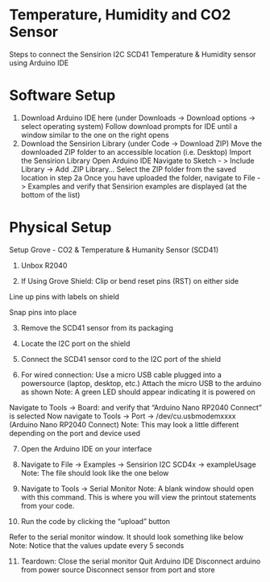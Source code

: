 # Temperature, Humidity and CO2 Sensor
Steps to connect the Sensirion I2C SCD41 Temperature & Humidity sensor using Arduino IDE

# Software Setup
1. Download Arduino IDE here 
(under Downloads -> Download options -> select operating system)
Follow download prompts for IDE until a window similar to the one on the right opens 
2. Download the Sensirion Library
(under Code -> Download ZIP)
Move the downloaded ZIP folder to an accessible location (i.e. Desktop)
Import the Sensirion Library
Open Arduino IDE
Navigate to Sketch - > Include Library -> Add .ZIP Library… 
Select the ZIP folder from the saved location in step 2a
Once you have uploaded the folder, navigate to File -> Examples and verify that Sensirion examples are displayed (at the bottom of the list)


# Physical Setup
Setup Grove - CO2 & Temperature & Humanity Sensor (SCD41)
1. Unbox R2040


2. If Using Grove Shield:
Clip or bend reset pins (RST) on either side 


Line up pins with labels on shield

Snap pins into place


3. Remove the SCD41 sensor from its packaging

4. Locate the I2C port on the shield 

5. Connect the SCD41 sensor cord to the I2C port of the shield

6. For wired connection:
Use a micro USB cable plugged into a powersource (laptop, desktop, etc.)
Attach the micro USB to the arduino as shown
Note: A green LED should appear indicating it is powered on

Navigate to Tools -> Board: and verify that “Arduino Nano RP2040 Connect” is selected
Now navigate to Tools -> Port -> /dev/cu.usbmodemxxxx (Arduino Nano RP2040 Connect) 
Note: This may look a little different depending on the port and device used

7. Open the Arduino IDE on your interface
8. Navigate to File -> Examples -> Sensirion I2C SCD4x -> exampleUsage
Note: The file should look like the one below


9. Navigate to Tools -> Serial Monitor
Note: A blank window should open with this command. This is where you will view the printout statements from your code.

10. Run the code by clicking the “upload” button

Refer to the serial monitor window. It should look something like below
Note: Notice that the values update every 5 seconds


11. Teardown:
Close the serial monitor 
Quit Arduino IDE
Disconnect arduino from power source
Disconnect sensor from port and store

